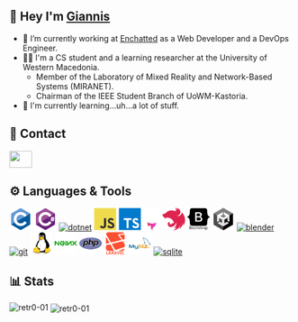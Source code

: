 ## 👋 Hey I'm [Giannis](https://retr0.dev)

- 🔭 I’m currently working at [Enchatted](https://enchatted.com/) as a Web Developer and a DevOps Engineer.
- 🧑‍🔬 I'm a CS student and a learning researcher at the University of Western Macedonia.
  - Member of the Laboratory of Mixed Reality and Network-Based Systems (MIRANET).
  - Chairman of the IEEE Student Branch of UoWM-Kastoria.
- 🌱 I'm currently learning...uh...a lot of stuff.

## 💬 Contact

<a href="https://www.linkedin.com/in/giannis-kepas/"><img align="center" src="https://raw.githubusercontent.com/rahuldkjain/github-profile-readme-generator/master/src/images/icons/Social/linked-in-alt.svg" height="30" width="40" /></a>

## ⚙️ Languages & Tools

<a href="https://www.cprogramming.com/" target="_blank" rel="noreferrer"> <img src="https://raw.githubusercontent.com/devicons/devicon/master/icons/c/c-original.svg" alt="c" width="40" height="40"/></a>
<a href="https://www.w3schools.com/cs/" target="_blank" rel="noreferrer"> <img src="https://raw.githubusercontent.com/devicons/devicon/master/icons/csharp/csharp-original.svg" alt="csharp" width="40" height="40"/></a>
<a href="https://dotnet.microsoft.com/" target="_blank" rel="noreferrer"> <img src="https://upload.wikimedia.org/wikipedia/commons/thumb/7/7d/Microsoft_.NET_logo.svg/800px-Microsoft_.NET_logo.svg.png" alt="dotnet" width="40" height="40"/></a>
<a href="https://developer.mozilla.org/en-US/docs/Web/JavaScript" target="_blank" rel="noreferrer"> <img src="https://raw.githubusercontent.com/devicons/devicon/master/icons/javascript/javascript-original.svg" alt="javascript" width="40" height="40"/></a>
<a href="https://www.typescriptlang.org/" target="_blank" rel="noreferrer"> <img src="https://raw.githubusercontent.com/devicons/devicon/master/icons/typescript/typescript-original.svg" alt="typescript" width="40" height="40"/></a>
<a href="https://astro.build/" target="_blank" rel="noreferrer"> <img src="https://github.com/Retr0-01/Retr0-01/blob/main/img/astro-icon-light-gradient.png" alt="astro" width="30" height="40"/></a>
<a href="https://nestjs.com/" target="_blank" rel="noreferrer"> <img src="https://raw.githubusercontent.com/devicons/devicon/master/icons/nestjs/nestjs-plain.svg" alt="nestjs" width="40" height="40"/></a>
<a href="https://getbootstrap.com" target="_blank" rel="noreferrer"> <img src="https://raw.githubusercontent.com/devicons/devicon/master/icons/bootstrap/bootstrap-plain-wordmark.svg" alt="bootstrap" width="40" height="40"/></a>
<a href="https://unity.com/" target="_blank" rel="noreferrer"> <img src="https://github.com/Retr0-01/Retr0-01/blob/main/img/unity-logo-new.png" alt="unity" width="40" height="40"/></a>
<a href="https://www.blender.org/" target="_blank" rel="noreferrer"> <img src="https://upload.wikimedia.org/wikipedia/commons/thumb/0/0c/Blender_logo_no_text.svg/768px-Blender_logo_no_text.svg.png?20210507122249" alt="blender" width="50" height="40"/></a>
<a href="https://git-scm.com/" target="_blank" rel="noreferrer"> <img src="https://www.vectorlogo.zone/logos/git-scm/git-scm-icon.svg" alt="git" width="40" height="40"/></a>
<a href="https://www.linux.org/" target="_blank" rel="noreferrer"> <img src="https://raw.githubusercontent.com/devicons/devicon/master/icons/linux/linux-original.svg" alt="linux" width="40" height="40"/></a>
<a href="https://www.nginx.com" target="_blank" rel="noreferrer"> <img src="https://raw.githubusercontent.com/devicons/devicon/master/icons/nginx/nginx-original.svg" alt="nginx" width="40" height="40"/></a>
<a href="https://www.php.net" target="_blank" rel="noreferrer"> <img src="https://raw.githubusercontent.com/devicons/devicon/master/icons/php/php-original.svg" alt="php" width="40" height="40"/></a>
<a href="https://laravel.com/" target="_blank" rel="noreferrer"> <img src="https://raw.githubusercontent.com/devicons/devicon/master/icons/laravel/laravel-plain-wordmark.svg" alt="laravel" width="40" height="40"/></a>
<a href="https://www.mysql.com/" target="_blank" rel="noreferrer"> <img src="https://raw.githubusercontent.com/devicons/devicon/master/icons/mysql/mysql-original-wordmark.svg" alt="mysql" width="40" height="40"/></a>
<a href="https://www.sqlite.org/" target="_blank" rel="noreferrer"> <img src="https://www.vectorlogo.zone/logos/sqlite/sqlite-icon.svg" alt="sqlite" width="40" height="40"/></a>

## 📊 Stats

<p style="text-align: center;">
  <p>
    <img align="left" src="https://github-readme-stats.vercel.app/api?username=retr0-01&show_icons=true&locale=en&theme=github_dark" alt="retr0-01"/>
  </p>
  <p>
    &nbsp;<img align="center" src="https://github-readme-stats.vercel.app/api/top-langs?username=retr0-01&show_icons=true&locale=en&layout=compact&theme=github_dark" alt="retr0-01"/>
  </p>
</p>
